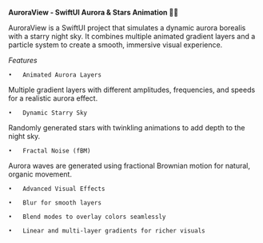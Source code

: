 **AuroraView - SwiftUI Aurora & Stars Animation 🌌✨**

AuroraView is a SwiftUI project that simulates a dynamic aurora borealis with a starry night sky. 
It combines multiple animated gradient layers and a particle system to create a smooth, immersive visual experience.

*Features*

	•	Animated Aurora Layers
Multiple gradient layers with different amplitudes, frequencies, and speeds for a realistic aurora effect.

	•	Dynamic Starry Sky
Randomly generated stars with twinkling animations to add depth to the night sky.

	•	Fractal Noise (fBM)
Aurora waves are generated using fractional Brownian motion for natural, organic movement.

	•	Advanced Visual Effects
 
	•	Blur for smooth layers
 
	•	Blend modes to overlay colors seamlessly
 
	•	Linear and multi-layer gradients for richer visuals
